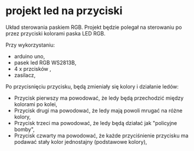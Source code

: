 #  projekt  led na przyciski
Układ sterowania paskiem RGB. Projekt będzie polegał na sterowaniu po przez przyciski kolorami paska LED RGB. 

Przy wykorzystaniu: 
- arduino uno, 
- pasek led RGB WS2813B, 
- 4 x przcisków ,
- zasilacz,

Po przycisnięciu przycisku, będą zmieniały się kolory i działanie ledów:
- Przycisk pierwszy ma powodować, że ledy będą przechodzić między kolorami po kolei,
- Przycisk drugi ma powodować, że ledy mają powoli mrugać na różne kolory,
- Przycisk trzeci ma powodować, że ledy będą działać jak "policyjne bomby",
- Przycisk czwarty ma powodować, że każde przyciśnienie przycisku ma podawać stały kolor jednostajny (podstawowe kolory),
